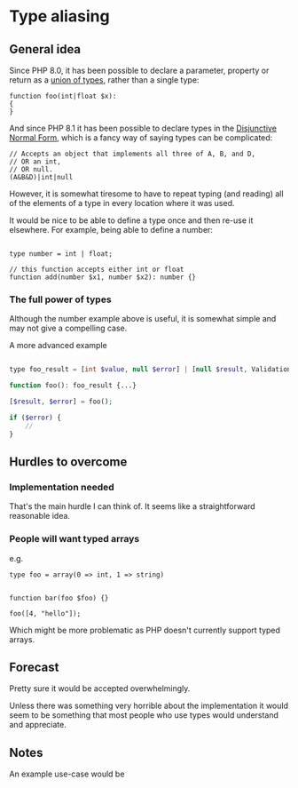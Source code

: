 # Type aliasing 

## General idea

Since PHP 8.0, it has been possible to declare a parameter, property or return as a [union of types](https://wiki.php.net/rfc/union_types_v2), rather than a single type:

```
function foo(int|float $x): 
{
}
```

And since PHP 8.1 it has been possible to declare types in the [Disjunctive Normal Form](https://wiki.php.net/rfc/dnf_types), 
which is a fancy way of saying types can be complicated:

```
// Accepts an object that implements all three of A, B, and D, 
// OR an int, 
// OR null.
(A&B&D)|int|null
```

However, it is somewhat tiresome to have to repeat typing (and reading) all of the elements of a type in every location where it was used.

It would be nice to be able to define a type once and then re-use it elsewhere. For example, being able to define a number:

```

type number = int | float;

// this function accepts either int or float
function add(number $x1, number $x2): number {}
```


### The full power of types 

Although the number example above is useful, it is somewhat simple and may not give a compelling case.

A more advanced example 

```php

type foo_result = [int $value, null $error] | [null $result, ValidationError $error];

function foo(): foo_result {...}

[$result, $error] = foo();

if ($error) {
    // 
}
```


## Hurdles to overcome


### Implementation needed

That's the main hurdle I can think of. It seems like a straightforward reasonable idea.

### People will want typed arrays

e.g. 

```
type foo = array(0 => int, 1 => string)


function bar(foo $foo) {}

foo([4, "hello"]);

```

Which might be more problematic as PHP doesn't currently support typed arrays.


## Forecast

Pretty sure it would be accepted overwhelmingly. 

Unless there was something very horrible about the implementation it would seem to be something that most people who use types would understand and appreciate.

## Notes

An example use-case would be 







